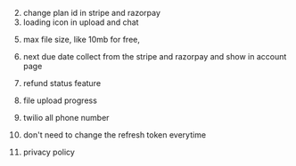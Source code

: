 <!-- 1. razorpay and stripe webhook security -->

2. change plan id in stripe and razorpay
3. loading icon in upload and chat
<!-- 4. toast notification -->
5. max file size, like 10mb for free,
6. next due date collect from the stripe and razorpay and show in account page
7. refund status feature
8. file upload progress
9. twilio all phone number
10. don't need to change the refresh token everytime
13. privacy policy

    <!-- 5. remove storing file in s3 -->

       <!-- 1. already have the country check api and implemented, using that need to change the current inr or dollar -->
       <!-- 1. custom auth token -->

<!-- 2. login and register page design -->
   <!-- 3. url feature -->
   <!-- final -->
<!-- 5. only One phonenumber check while register -->
   <!-- 6. intimate after payment success or failure -->
   <!-- 7. intimate after cancel payment -->

<!-- 6. if subscribed we need to update the localstorage plan : ''

7. different logic, using expiry date, every time checking the subscription id , create error
   {
   statusCode: 429,
   error: { description: 'Too many requests', code: 'BAD_REQUEST_ERROR' }
   } -->

   <!-- 2. we only check user.isStripe not user.isRazorpay in upload controller -->
   <!-- 3. cancel subscription for razorpay -->
   <!-- 2. maximumPage check -->
   <!-- 3. multiple format docs , epub and url  -->
   <!-- 3. query check -->
   <!-- 2. account page for subscription view, cancel -->
